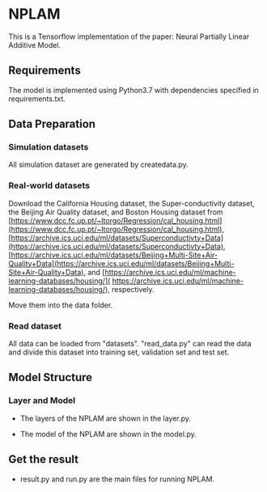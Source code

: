 # NPLAM
This is a Tensorflow implementation of the paper: Neural Partially Linear Additive Model. 

## Requirements
The model is implemented using Python3.7 with dependencies specified in requirements.txt.
## Data Preparation

### Simulation datasets
All simulation dataset are generated by createdata.py.

### Real-world datasets
Download the California Housing dataset, the Super-conductivity dataset, the Beijing Air Quality dataset, and Boston Housing dataset from [https://www.dcc.fc.up.pt/~ltorgo/Regression/cal_housing.html](https://www.dcc.fc.up.pt/~ltorgo/Regression/cal_housing.html), [https://archive.ics.uci.edu/ml/datasets/Superconductivty+Data](https://archive.ics.uci.edu/ml/datasets/Superconductivty+Data), [https://archive.ics.uci.edu/ml/datasets/Beijing+Multi-Site+Air-Quality+Data](https://archive.ics.uci.edu/ml/datasets/Beijing+Multi-Site+Air-Quality+Data), and [https://archive.ics.uci.edu/ml/machine-learning-databases/housing/]( https://archive.ics.uci.edu/ml/machine-learning-databases/housing/), respectively. 

Move them into the data folder.

### Read dataset
All data can be loaded from "datasets".
"read_data.py" can read the data and divide this dataset into training set, validation set and test set.

## Model Structure

### Layer and Model

* The layers of the NPLAM are shown in the layer.py.

* The model of the NPLAM are shown in the model.py.

## Get the result
* result.py and run.py are the main files for running NPLAM.
